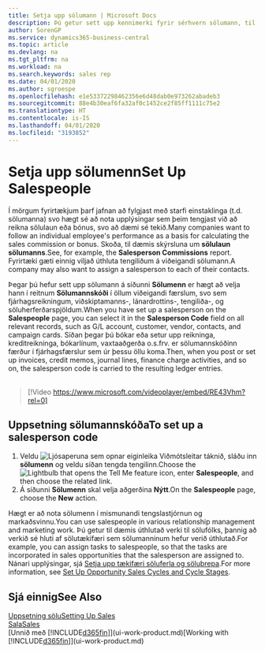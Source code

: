 ```yaml
---
title: Setja upp sölumann | Microsoft Docs
description: Þú getur sett upp kennimerki fyrir sérhvern sölumann, til að geta fylgst með frammistöðu einstakra sölumanna og úthlutað tengilið sölumanni.
author: SorenGP
ms.service: dynamics365-business-central
ms.topic: article
ms.devlang: na
ms.tgt_pltfrm: na
ms.workload: na
ms.search.keywords: sales rep
ms.date: 04/01/2020
ms.author: sgroespe
ms.openlocfilehash: e1e53372298462356e6d48dab0e973262abadeb3
ms.sourcegitcommit: 88e4b30eaf6fa32af0c1452ce2f85ff1111c75e2
ms.translationtype: HT
ms.contentlocale: is-IS
ms.lasthandoff: 04/01/2020
ms.locfileid: "3193852"
---
```

# <a name="set-up-salespeople"></a><span data-ttu-id="46094-103">Setja upp sölumenn</span><span class="sxs-lookup"><span data-stu-id="46094-103">Set Up Salespeople</span></span>
<span data-ttu-id="46094-104">Í mörgum fyrirtækjum þarf jafnan að fylgjast með starfi einstaklinga (t.d. sölumanna) svo hægt sé að nota upplýsingar sem þeim tengjast við að reikna sölulaun eða bónus, svo að dæmi sé tekið.</span><span class="sxs-lookup"><span data-stu-id="46094-104">Many companies want to follow an individual employee's performance as a basis for calculating the sales commission or bonus.</span></span> <span data-ttu-id="46094-105">Skoða, til dæmis skýrsluna um **sölulaun sölumanns**.</span><span class="sxs-lookup"><span data-stu-id="46094-105">See, for example, the **Salesperson Commissions** report.</span></span> <span data-ttu-id="46094-106">Fyrirtæki gæti einnig viljað úthluta tengiliðum á viðeigandi sölumann.</span><span class="sxs-lookup"><span data-stu-id="46094-106">A company may also want to assign a salesperson to each of their contacts.</span></span>

<span data-ttu-id="46094-107">Þegar þú hefur sett upp sölumann á síðunni **Sölumenn** er hægt að velja hann í reitnum **Sölumannskóði** í öllum viðeigandi færslum, svo sem fjárhagsreikningum, viðskiptamanns-, lánardrottins-, tengiliða-, og söluherferðarspjöldum.</span><span class="sxs-lookup"><span data-stu-id="46094-107">When you have set up a salesperson on the **Salespeople** page, you can select it in the **Salesperson Code** field on all relevant records, such as G/L account, customer, vendor, contacts, and campaign cards.</span></span> <span data-ttu-id="46094-108">Síðan þegar þú bókar eða setur upp reikninga, kreditreikninga, bókarlínum, vaxtaaðgerða o.s.frv. er sölumannskóðinn færður í fjárhagsfærslur sem úr þessu öllu koma.</span><span class="sxs-lookup"><span data-stu-id="46094-108">Then, when you post or set up invoices, credit memos, journal lines, finance charge activities, and so on, the salesperson code is carried to the resulting ledger entries.</span></span>
<br><br>  
> [!Video https://www.microsoft.com/videoplayer/embed/RE43Vhm?rel=0]

## <a name="to-set-up-a-salesperson-code"></a><span data-ttu-id="46094-109">Uppsetning sölumannskóða</span><span class="sxs-lookup"><span data-stu-id="46094-109">To set up a salesperson code</span></span>
1. <span data-ttu-id="46094-110">Veldu ![Ljósaperuna sem opnar eiginleika Viðmótsleitar](media/ui-search/search_small.png "Segðu mér hvað þú vilt gera") táknið, sláðu inn **sölumenn** og veldu síðan tengda tengilinn.</span><span class="sxs-lookup"><span data-stu-id="46094-110">Choose the ![Lightbulb that opens the Tell Me feature](media/ui-search/search_small.png "Tell me what you want to do") icon, enter **Salespeople**, and then choose the related link.</span></span>
2. <span data-ttu-id="46094-111">Á síðunni **Sölumenn** skal velja aðgerðina **Nýtt**.</span><span class="sxs-lookup"><span data-stu-id="46094-111">On the **Salespeople** page, choose the **New** action.</span></span>

<span data-ttu-id="46094-112">Hægt er að nota sölumenn í mismunandi tengslastjórnun og markaðsvinnu.</span><span class="sxs-lookup"><span data-stu-id="46094-112">You can use salespeople in various relationship management and marketing work.</span></span> <span data-ttu-id="46094-113">Þú getur til dæmis úthlutað verki til sölufólks, þannig að verkið sé hluti af sölutækifæri sem sölumanninum hefur verið úthlutað.</span><span class="sxs-lookup"><span data-stu-id="46094-113">For example, you can assign tasks to salespeople, so that the tasks are incorporated in sales opportunities that the salesperson are assigned to.</span></span> <span data-ttu-id="46094-114">Nánari upplýsingar, sjá [Setja upp tækifæri söluferla og söluþrepa](marketing-how-setup-opportunity-sales-cycles-stages.md).</span><span class="sxs-lookup"><span data-stu-id="46094-114">For more information, see [Set Up Opportunity Sales Cycles and Cycle Stages](marketing-how-setup-opportunity-sales-cycles-stages.md).</span></span>

## <a name="see-also"></a><span data-ttu-id="46094-115">Sjá einnig</span><span class="sxs-lookup"><span data-stu-id="46094-115">See Also</span></span>
[<span data-ttu-id="46094-116">Uppsetning sölu</span><span class="sxs-lookup"><span data-stu-id="46094-116">Setting Up Sales</span></span>](sales-setup-sales.md)  
[<span data-ttu-id="46094-117">Sala</span><span class="sxs-lookup"><span data-stu-id="46094-117">Sales</span></span>](sales-manage-sales.md)  
<span data-ttu-id="46094-118">[Unnið með [!INCLUDE[d365fin](includes/d365fin_md.md)]](ui-work-product.md)</span><span class="sxs-lookup"><span data-stu-id="46094-118">[Working with [!INCLUDE[d365fin](includes/d365fin_md.md)]](ui-work-product.md)</span></span>  
